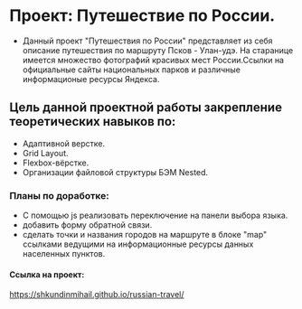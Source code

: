 # Проект: Путешествие по России.
- Данный проект  "Путешествия по России" представляет из себя описание путешествия по маршруту Псков - Улан-удэ. 
На старанице имеется множество фотографий красивых мест России.Ссылки на официальные сайты национальных парков и различные информационые 
ресурсы Яндекса. 
## Цель данной проектной работы закрепление теоретических  навыков по:
- Адаптивной верстке.
- Grid Layout.
- Flexbox-вёрстке.
- Организации файловой структуры БЭМ Nested.
### Планы по доработке:
- С помощью js реализовать переключение на панели выбора языка.
- добавить форму обратной связи.
- сделать точки и названия городов на маршруте в блоке "map" ссылками ведущими на информационные 
ресурсы данных населенных пунктов.  

#### Ссылка на проект: 
https://shkundinmihail.github.io/russian-travel/


